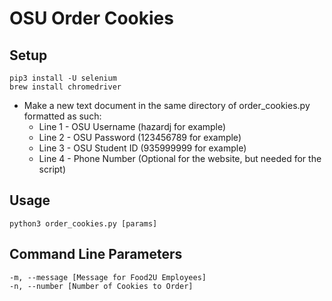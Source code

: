 # OSU Order Cookies
## Setup

```
pip3 install -U selenium
brew install chromedriver
```

* Make a new text document in the same directory of order_cookies.py formatted as such:
    * Line 1 - OSU Username (hazardj for example)
    * Line 2 - OSU Password (123456789 for example)
    * Line 3 - OSU Student ID (935999999 for example)
    * Line 4 - Phone Number (Optional for the website, but needed for the script)

## Usage

`python3 order_cookies.py [params]`

## Command Line Parameters

```
-m, --message [Message for Food2U Employees]
-n, --number [Number of Cookies to Order]
```
